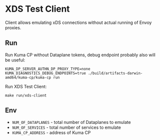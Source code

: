 # XDS Test Client

Client allows emulating xDS connections without actual running of Envoy proxies. 

## Run
Run Kuma CP without Dataplane tokens, debug endpoint probably also will be useful:

```shell script
KUMA_DP_SERVER_AUTHN_DP_PROXY_TYPE=none KUMA_DIAGNOSTICS_DEBUG_ENDPOINTS=true ./build/artifacts-darwin-amd64/kuma-cp/kuma-cp run
```

Run XDS Test Client:

```shell script
make run/xds-client
```

## Env
- `NUM_OF_DATAPLANES` - total number of Dataplanes to emulate
- `NUM_OF_SERVICES` - total number of services to emulate
- `KUMA_CP_ADDRESS` - address of Kuma CP 
